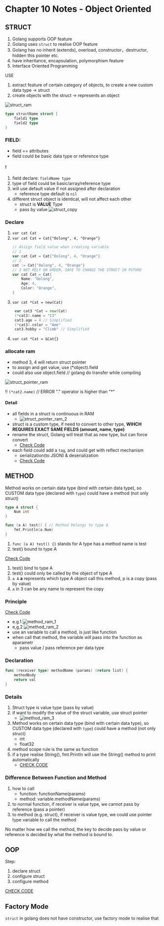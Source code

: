 # Chapter 10 Notes - Object Oriented

## STRUCT

1. Golang supports OOP feature
2. Golang uses `struct` to realise OOP feature
3. Golang has no inherit (extends), overload, constructor，destructor, hidden this pointer etc.
4. have inheritance, encapsulation, polymorphism feature
5. Interface Oriented Programming

USE

1. extract feature of certain category of objects, to create a new custom data type ->  struct
2. create objects with the struct -> represents an object

![struct_ram](img/struct_ram.png)

```go
type structName struct {
    field1 type
    field2 type
}
```

### FIELD:

- field == attributes
- field could be basic data type or reference type

#### !

1. field declare: `fieldName type`
2. type of field could be basic/array/reference type
3. will use default value if not assigned after declaration
    - reference type default is `nil`
4. different struct object is identical, will not affect each other
    - struct is **VALUE** Type
    - pass by value
      ![struct_copy](img/struct_copy.png)

### Declare

1. `var cat Cat`
2. `var cat Cat = Cat{"Oolong", 4, "Orange"}`
    ```go
    // Assign field value when creating variable
    // 1 
    var cat Cat = Cat{"Oolong", 4, "Orange"}
    // 2 
    cat := Cat{"Oolong", 4, "Orange"}
    // 3 NOT RELY ON ORDER, SAFE TO CHANGE THE STRUCT IN FUTURE
    var cat Cat = Cat{
        Name: "Oolong", 
        Age: 4, 
        Color: "Orange",
    }
    ```
3. `var cat *Cat = new(Cat)`
     ```go
      var cat3 *Cat = new(Cat)
      (*cat3).name = "C3"
      cat3.age = 4 // Simplified
      (*cat3).color = "Ame"
      cat3.hobby = "Climb" // Simplified
      ```
4. `var cat *Cat = &Cat{}`

### allocate ram

- method 3, 4 will return struct pointer
- to assign and get value, use (*object).field
- could also use object.field // golang do transfer while compiling

![struct_pointer_ram](img/struct_pointer_ram.png)

!! `(*cat2.name)` // ERROR "." operator is higher than "*"

#### Detail

- all fields in a struct is continuous in RAM
    - ![struct_pointer_ram_2](img/struct_pointer_ram_2.png)
- struct is a custom type, if need to convert to other type, **WIHCH REQUIRES EXACT SAME FIELDS (amount, name, type)**
- rename the struct, Golang will treat that as new type, but can force convert
    - [Check Code](struct06/main.go)
- each field could add a `tag`, and could get with reflect mechanism
    - serialization(to JSON) & deserialization
    - [Check Code](struct07_tag/main.go)

## METHOD

Method works on certain data type (bind with certain data type), so CUSTOM data type (declared with `type`) could have a
method (not only struct)

```go
type A struct {
    Num int
}

func (a A) test() { // Method belongs to type A
    fmt.Println(a.Num)
}
```

1. `func (a A) test() {}` stands for A type has a method name is test
2. test() bound to type A

[Check Code](method01/main.go)

1. test() bind to type A
2. test() could only be called by the object of type A
3. `a A` **a** represents which type A object call this method, p is a copy (pass by value)
4. `a` in 3 can be any name to represent the copy

### Principle

[Check Code](method02_eg/main.go)

- e.g.1 ![method_ram_1](img/method_ram_1.png)
- e,g,2 ![method_ram_2](img/method_ram_2.png)
- use an variable to call a method, is just like function
- when call that method, the variable will pass into the function as aparametr
    - pass value / pass reference per data type

### Declaration

```go
func (receiver type) methodName (params) (return list) {
    methodBody
    return val
}
```

### Details

1. Struct type is value type (pass by value)
2. if want to modify the value of the struct variable, use struct pointer
    - ![method_ram_3](img/method_ram_3.png)
3. Method works on certain data type (bind with certain data type), so CUSTOM data type (declared with `type`) could
   have a method (not only struct)
    - int
    - float32
4. method scope rule is the same as function
5. if a type realise String(), fmt.Println will use the String() method to print automatically
    - [CHECK CODE](method03/main.go)
    
### Difference Between Function and Method
1. how to call
    - function: functionName(params)
    - method:   variable.methodName(params)
2. to normal function, if receiver is value type, we cannot pass by reference (pass a pointer)
3. to method (e.g. struct), if receiver is value type, we could use pointer type variable to call the method

No matter how we call the method, the key to decide pass by value or reference is decided by what the method is bound to.


## OOP

Step:
1. declare struct
2. configure struct
3. configure method

[CHECK CODE](oop_exercise/main.go)

## Factory Mode

`struct` in golang does not have constructor, use factory mode to realise that

